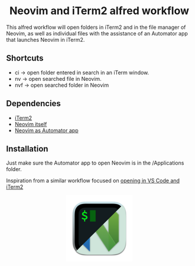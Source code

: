 <h1 align="center"><b>Neovim and iTerm2 alfred workflow</b></h1>

<p>
    This alfred workflow will open folders in iTerm2 and in the file manager of Neovim, as well as individual files with the assistance of an Automator app that launches Neovim in iTerm2.
</p>

## Shortcuts

- ci -> open folder entered in search in an iTerm window.
- nv -> open searched file in Neovim.
- nvf -> open searched folder in Neovim

## Dependencies

- [iTerm2](https://iterm2.com)
- [Neovim itself](https://github.com/neovim/neovim)
- [Neovim as Automator app](https://github.com/smutch/neovim-iterm-app)

## Installation

Just make sure the Automator app to open Neovim is in the /Applications folder.

Inspiration from a similar workflow focused on [opening in VS Code and iTerm2](https://github.com/roganoalien/open-in-vsc-and-iterm)

<p align="center">
    <img height="180" src="https://github.com/Kenmac589/alfred-iTerm-Neovim/blob/master/icon.png?raw=true">
</p>
